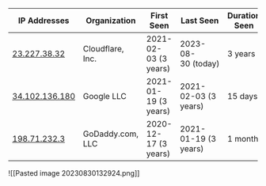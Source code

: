 
|IP Addresses|Organization|First Seen|Last Seen|Duration Seen|
|---|---|---|---|---|
|[23.227.38.32](https://securitytrails.com/list/ip/23.227.38.32)|Cloudflare, Inc.|2021-02-03 (3 years)|2023-08-30 (today)|3 years|
|[34.102.136.180](https://securitytrails.com/list/ip/34.102.136.180)|Google LLC|2021-01-19 (3 years)|2021-02-03 (3 years)|15 days|
|[198.71.232.3](https://securitytrails.com/list/ip/198.71.232.3)|GoDaddy.com, LLC|2020-12-17 (3 years)|2021-01-19 (3 years)|1 month|

![[Pasted image 20230830132924.png]]